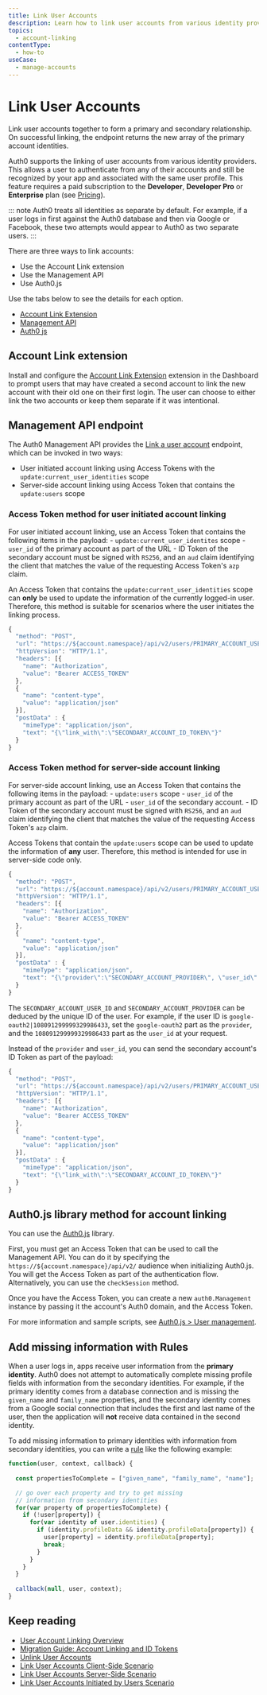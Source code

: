 ```yaml
---
title: Link User Accounts
description: Learn how to link user accounts from various identity providers, so your users can authenticate from any of their accounts and still be recognized by your app and associated with the same user profile.
topics:
  - account-linking
contentType:
  - how-to
useCase:
  - manage-accounts
---
```

# Link User Accounts

Link user accounts together to form a primary and secondary relationship. On successful linking, the endpoint returns the new array of the primary account identities. 

Auth0 supports the linking of user accounts from various identity providers. This allows a user to authenticate from any of their accounts and still be recognized by your app and associated with the same user profile. This feature requires a paid subscription to the **Developer**, **Developer Pro** or **Enterprise** plan (see [Pricing](https://auth0.com/pricing)).

::: note
Auth0 treats all identities as separate by default. For example, if a user logs in first against the Auth0 database and then via Google or Facebook, these two attempts would appear to Auth0 as two separate users.
:::

There are three ways to link accounts:

* Use the Account Link extension
* Use the Management API 
* Use Auth0.js 

Use the tabs below to see the details for each option.

<div class="code-picker">
  <div class="languages-bar">
    <ul>
      <li><a href="#extension" data-toggle="tab">Account Link Extension</a></li>
      <li><a href="#mgmt-api" data-toggle="tab">Management API</a></li>
      <li><a href="#auth0js" data-toggle="tab">Auth0 js</a></li>
    </ul>
  </div>
  <div class="tab-content">
    <div id="extension" class="tab-pane active">

## Account Link extension

Install and configure the [Account Link Extension](/extensions/account-link) extension in the Dashboard to prompt users that may have created a second account to link the new account with their old one on their first login. The user can choose to either link the two accounts or keep them separate if it was intentional.
    </div>
    <div id="mgmt-api" class="tab-pane">

## Management API endpoint

The Auth0 Management API provides the [Link a user account](/api/v2#!/Users/post_identities) endpoint, which can be invoked in two ways:

* User initiated account linking using Access Tokens with the `update:current_user_identities` scope
* Server-side account linking using Access Token that contains the `update:users` scope

### Access Token method for user initiated account linking 

For user initiated account linking, use an Access Token that contains the following items in the payload:
    - `update:current_user_identites` scope
    - `user_id` of the primary account as part of the URL
    - ID Token of the secondary account must be signed with `RS256`, and an `aud` claim identifying the client that matches the value of the requesting Access Token's `azp` claim. 

An Access Token that contains the `update:current_user_identities` scope can **only** be used to update the information of the currently logged-in user. Therefore, this method is suitable for scenarios where the user initiates the linking process.

```js
{
  "method": "POST",
  "url": "https://${account.namespace}/api/v2/users/PRIMARY_ACCOUNT_USER_ID/identities",
  "httpVersion": "HTTP/1.1",
  "headers": [{
    "name": "Authorization",
    "value": "Bearer ACCESS_TOKEN"
  },
  {
    "name": "content-type",
    "value": "application/json"
  }],
  "postData" : {
    "mimeType": "application/json",
    "text": "{\"link_with\":\"SECONDARY_ACCOUNT_ID_TOKEN\"}"
  }
}
```

### Access Token method for server-side account linking 

For server-side account linking, use an Access Token that contains the following items in the payload:
    - `update:users` scope
    - `user_id` of the primary account as part of the URL
    - `user_id` of the secondary account. 
    - ID Token of the secondary account must be signed with `RS256`, and an `aud` claim identifying the client that matches the value of the requesting Access Token's `azp` claim. 

Access Tokens that contain the `update:users` scope can be used to update the information of **any** user. Therefore, this method is intended for use in server-side code only.

```js
{
  "method": "POST",
  "url": "https://${account.namespace}/api/v2/users/PRIMARY_ACCOUNT_USER_ID/identities",
  "httpVersion": "HTTP/1.1",
  "headers": [{
    "name": "Authorization",
    "value": "Bearer ACCESS_TOKEN"
  },
  {
    "name": "content-type",
    "value": "application/json"
  }],
  "postData" : {
    "mimeType": "application/json",
    "text": "{\"provider\":\"SECONDARY_ACCOUNT_PROVIDER\", \"user_id\": \"SECONDARY_ACCOUNT_USER_ID\"}"
  }
}
```

The `SECONDARY_ACCOUNT_USER_ID` and `SECONDARY_ACCOUNT_PROVIDER` can be deduced by the unique ID of the user. For example, if the user ID is `google-oauth2|108091299999329986433`, set the `google-oauth2` part as the `provider`, and the `108091299999329986433` part as the `user_id` at your request.

Instead of the `provider` and `user_id`, you can send the secondary account's ID Token as part of the payload:

```js
{
  "method": "POST",
  "url": "https://${account.namespace}/api/v2/users/PRIMARY_ACCOUNT_USER_ID/identities",
  "httpVersion": "HTTP/1.1",
  "headers": [{
    "name": "Authorization",
    "value": "Bearer ACCESS_TOKEN"
  },
  {
    "name": "content-type",
    "value": "application/json"
  }],
  "postData" : {
    "mimeType": "application/json",
    "text": "{\"link_with\":\"SECONDARY_ACCOUNT_ID_TOKEN\"}"
  }
}
```

  </div>
  <div id="auth0js" class="tab-pane">

## Auth0.js library method for account linking

You can use the [Auth0.js](/libraries/auth0js) library.

First, you must get an Access Token that can be used to call the Management API. You can do it by specifying the `https://${account.namespace}/api/v2/` audience when initializing Auth0.js. You will get the Access Token as part of the authentication flow. Alternatively, you can use the `checkSession` method.

Once you have the Access Token, you can create a new `auth0.Management` instance by passing it the account's Auth0 domain, and the Access Token.

For more information and sample scripts, see [Auth0.js > User management](/libraries/auth0js/v9#user-management).
    </div>
  </div>
</div>

## Add missing information with Rules

When a user logs in, apps receive user information from the **primary identity**. Auth0 does not attempt to automatically complete missing profile fields with information from the secondary identities. For example, if the primary identity comes from a database connection and is missing the `given_name` and `family_name` properties, and the secondary identity comes from a Google social connection that includes the first and last name of the user, then the application will **not** receive data contained in the second identity.

To add missing information to primary identities with information from secondary identities, you can write a [rule](/rules) like the following example:

```js
function(user, context, callback) {
  
  const propertiesToComplete = ["given_name", "family_name", "name"];

  // go over each property and try to get missing
  // information from secondary identities
  for(var property of propertiesToComplete) {
    if (!user[property]) {
      for(var identity of user.identities) {
        if (identity.profileData && identity.profileData[property]) {
          user[property] = identity.profileData[property];
          break;
        }
      }
    }
  }
  
  callback(null, user, context);
}
```

## Keep reading

* [User Account Linking Overview](/users/concepts/overview-user-account-linking)
* [Migration Guide: Account Linking and ID Tokens](/migrations/guides/account-linking)
* [Unlink User Accounts](/users/guides/unlink-user-accounts)
* [Link User Accounts Client-Side Scenario](/users/references/link-accounts-client-side-scenario)
* [Link User Accounts Server-Side Scenario](/users/references/link-accounts-server-side-scenario)
* [Link User Accounts Initiated by Users Scenario](/users/references/link-accounts-user-initiated-scenario)